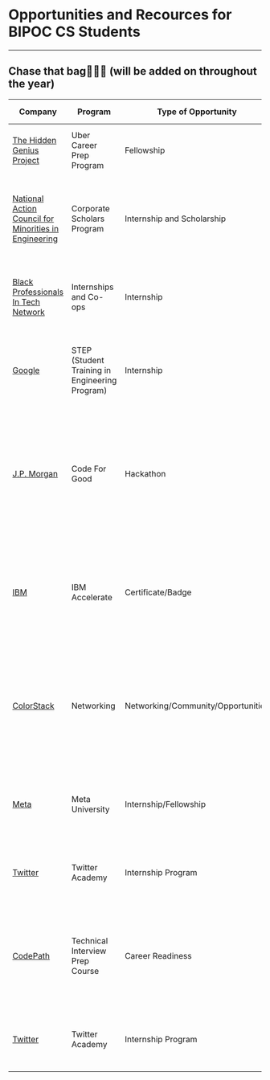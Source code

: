 # Opportunities and Recources for BIPOC CS Students 

---




## Chase that bag👨🏿‍💻 (will be added on throughout the year)


| Company | Program |Type of Opportunity| Notes/Extra Comments|Deadline|
|-|-|-|-|-|
|[The Hidden Genius Project](https://www.hiddengeniusproject.org/ubercareerprep/) |Uber Career Prep Program| Fellowship| Typically due in Winter; program started in Feburary last year| N/a|
|[National Action Council for Minorities in Engineering](https://www.nacme.org/scholarships) |Corporate Scholars Program| Internship and Scholarship| $5k scholarship award that comes with a paid internship. They have apps for a ton of companies. All of them due on same date.| Nov. 15th 2022|
|[Black Professionals In Tech Network](https://www.bptn.com/jobs/internships-and-co-ops-with-bptn-partners-156/?matador-apply=complete) |Internships and Co-ops| Internship| All you have to do is attatch your email and resume to do the app. Kind of like a resume book. Based in Canada.| N/a|
|[Google](https://buildyourfuture.withgoogle.com/programs/step) |STEP (Student Training in Engineering Program)| Internship|App for this upcoming year isn't up yet. Should open up soon. This [link](https://candor.co/articles/career-paths/how-to-land-a-google-step-internship) has recources to help with the app.| N/a|
|[J.P. Morgan](https://jpmc.fa.oraclecloud.com/hcmUI/CandidateExperience/en/sites/CX_1001/job/210325710) |Code For Good| Hackathon|If you do well in the hackathon, they might just recruit you into the internship right then and there (I've been told this by multiple recruiters). Event happens in the fall and is a 24 hour event.| Nov. 11 2022|
|[IBM](https://www.ibm.com/employment/accelerate/) |IBM Accelerate| Certificate/Badge|Targeted towards underrepresented groups in their 1st or 2nd year. My guess is if you earn the credential, it's a bonus when applying for the internship.| It opens around Janurary|
|[ColorStack](https://www.colorstack.org/students) |Networking| Networking/Community/Opportunities|Fantastic company created to give Black and Latinx students a hub for other opportunites and peer review and just general advise. They have a slack that is super beneficial to join.|N/a|
|[Meta](https://www.metacareers.com/careerprograms/pathways/metauniversity) |Meta University| Internship/Fellowship|Targeted towards historically underrepresented groups. Application has a 70-minute coding challenge.|Opening soon|
|[Twitter](https://twitteracademy21.splashthat.com/) |Twitter Academy| Internship Program |Targeted towards historically underrepresented groups in their second year of CS!|Opening in Oct./Nov.|
|[CodePath](https://apply.codepath.com/cohorts/interview-prep-fall-2022/versions/student/) |Technical Interview Prep Course|Career Readiness |A very useful tool to craft your interview and technical skills. They aslo have a [mentorship](https://www.codepath.org/career-services/mentorship?hsLang=en) to help navigate your tech career path. Targeted to POC's.|Aug. 16th 2022 for course, N/A for mentorship|
|[Twitter](https://twitteracademy21.splashthat.com/) |Twitter Academy| Internship Program |Targeted towards historically underrepresented groups in their second year of CS!|Opening in Oct./Nov.|




